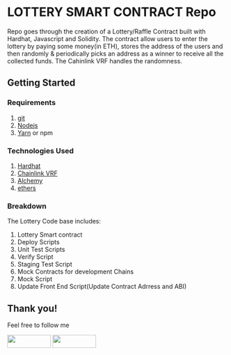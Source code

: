 # LOTTERY SMART CONTRACT Repo

Repo goes through the creation of a Lottery/Raffle Contract built with Hardhat, Javascript and Solidity. The contract allow users to enter the lottery by paying some money(in ETH), stores the address of the users and then randomly & periodically picks an address as a winner to receive all the collected funds.
The Cahinlink VRF handles the randomness.

## Getting Started

### Requirements

1. [git](https://git-scm.com/book/en/v2/Getting-Started-Installing-Git)
2. [Nodejs](https://nodejs.org/en/)
3. [Yarn](https://yarnpkg.com/getting-started/install) or npm

### Technologies Used

1. [Hardhat](https://hardhat.org/)
2. [Chainlink VRF](https://vrf.chain.link/)
3. [Alchemy](https://alchemy.com)
4. [ethers](https://docs.ethers.io/v5/)


### Breakdown

The Lottery Code base includes:

1. Lottery Smart contract
2. Deploy Scripts
3. Unit Test Scripts
4. Verify Script
5. Staging Test Script
6. Mock Contracts for development Chains
7. Mock Script
8. Update Front End Script(Update Contract Adrress and ABI)


## Thank you!
Feel free to follow me

<a href="https://twitter.com/Av3lous"><img src="https://user-images.githubusercontent.com/86206128/182034124-9de8fc5b-0f4a-48b6-9a37-c2e2a0c9f8e8.svg" width="100" height="30"></a> <a href="https://www.linkedin.com/in/avelous"><img src="https://user-images.githubusercontent.com/86206128/182034127-826b3d79-4904-41e0-8897-e418973be00c.svg" width="100" height="30"></a>